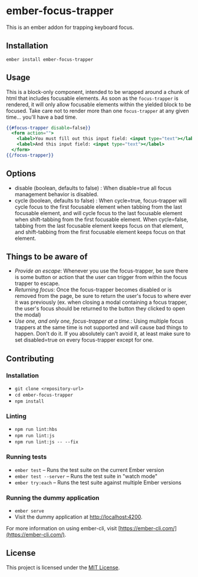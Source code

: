 ember-focus-trapper
==============================================================================

This is an ember addon for trapping keyboard focus.

Installation
------------------------------------------------------------------------------

```
ember install ember-focus-trapper
```


Usage
------------------------------------------------------------------------------
This is a block-only component, intended to be wrapped around a chunk of html that includes focusable elements.
As soon as the `focus-trapper` is rendered, it will only allow focusable elements within the yielded block to be focused.
Take care not to render more than one `focus-trapper` at any given time... you'll have a bad time.
```hbs
{{#focus-trapper disable=false}}
  <form action="">
    <label>You must fill out this input field: <input type="text"></label>
    <label>And this input field: <input type="text"></label>
  </form>
{{/focus-trapper}}

```

Options
------------------------------------------------------------------------------
- disable (boolean, defaults to false) : When disable=true all focus management behavior is disabled.
- cycle (boolean, defaults to false) : When cycle=true, focus-trapper will cycle focus to the first focusable element when tabbing from the last focusable element, and will cycle focus to the last focusable element when shift-tabbing from the first focusable element. When cycle=false, tabbing from the last focusable element keeps focus on that element, and shift-tabbing from the first focusable element keeps focus on that element.

Things to be aware of
------------------------------------------------------------------------------
- _Provide an escape_:
Whenever you use the focus-trapper, be sure there is some button or action that the user can trigger from within the focus trapper to escape.
- _Returning focus_:
Once the focus-trapper becomes disabled or is removed from the page, be sure to return the user's focus to where ever it was previously (ex. when closing a modal containing a focus trapper, the user's focus should be returned to the button they clicked to open the modal)
- _Use one, and only one, focus-trapper at a time._:
Using multiple focus trappers at the same time is not supported and will cause bad things to happen. Don't do it. If you absolutely can't avoid it, at least make sure to set disabled=true on every focus-trapper except for one.

Contributing
------------------------------------------------------------------------------

### Installation

* `git clone <repository-url>`
* `cd ember-focus-trapper`
* `npm install`

### Linting

* `npm run lint:hbs`
* `npm run lint:js`
* `npm run lint:js -- --fix`

### Running tests

* `ember test` – Runs the test suite on the current Ember version
* `ember test --server` – Runs the test suite in "watch mode"
* `ember try:each` – Runs the test suite against multiple Ember versions

### Running the dummy application

* `ember serve`
* Visit the dummy application at [http://localhost:4200](http://localhost:4200).

For more information on using ember-cli, visit [https://ember-cli.com/](https://ember-cli.com/).

License
------------------------------------------------------------------------------

This project is licensed under the [MIT License](LICENSE.md).
